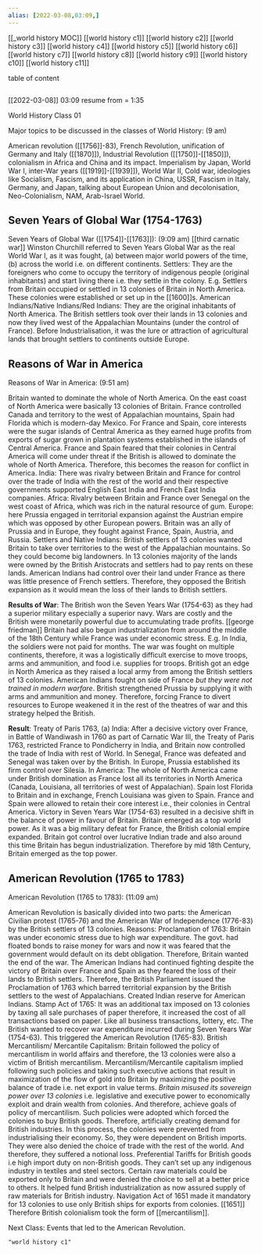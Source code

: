```yaml
---
alias: [2022-03-08,03:09,]
---
```

[[_world history MOC]] [[world history c1]] [[world history c2]] [[world history c3]] [[world history c4]] [[world history c5]] [[world history c6]] [[world history c7]] [[world history c8]] [[world history c9]] [[world history c10]] [[world history c11]]

table of content
```toc
```

[[2022-03-08]] 03:09
resume from = 1:35

World History Class 01

Major topics to be discussed in the classes of World History: (9 am)

American revolution ([[1756]]-83), French Revolution, unification of Germany and Italy ([[1870]]), Industrial Revolution ([[1750]]-[[1850]]), colonialism in Africa and China and its impact.
Imperialism by Japan, World War I, inter-War years ([[1919]]-[[1939]]), World War II, Cold war, ideologies like Socialism, Fascism, and its application in China, USSR, Fascism in Italy, Germany, and Japan, talking about European Union and decolonisation, Neo-Colonialism, NAM, Arab-Israel World.

## Seven Years of Global War (1754-1763)
Seven Years of Global War ([[1754]]-[[1763]]): (9:09 am)
[[third carnatic war]]
Winston Churchill referred to Seven Years Global War as the real World War I, as it was fought,
(a) between major world powers of the time,
(b) across the world i.e. on different continents.
Settlers: They are the foreigners who come to occupy the territory of indigenous people (original inhabitants) and start living there i.e. they settle in the colony. E.g. Settlers from Britain occupied or settled in 13 colonies of Britain in North America.
These colonies were established or set up in the [[1600]]s.
American Indians/Native Indians/Red Indians: They are the original inhabitants of North America.
The British settlers took over their lands in 13 colonies and now they lived west of the Appalachian Mountains (under the control of France).
Before Industrialisation, it was the lure or attraction of agricultural lands that brought settlers to continents outside Europe.

## Reasons of War in America
Reasons of War in America:  (9:51 am)

Britain wanted to dominate the whole of North America. On the east coast of North America were basically 13 colonies of Britain.
France controlled Canada and territory to the west of Appalachian mountains, Spain had Florida which is modern-day Mexico.
For France and Spain, core interests were the sugar islands of Central America as they earned huge profits from exports of sugar grown in plantation systems established in the islands of Central America.
France and Spain feared that their colonies in Central America will come under threat if the British is allowed to dominate the whole of North America. Therefore, this becomes the reason for conflict in America.
India: There was rivalry between Britain and France for control over the trade of India with the rest of the world and their respective governments supported English East India and French East India companies.
Africa: Rivalry between Britain and France over Senegal on the west coast of Africa, which was rich in the natural resource of gum.
Europe: here Prussia engaged in territorial expansion against the Austrian empire which was opposed by other European powers.
Britain was an ally of Prussia and in Europe, they fought against France, Spain, Austria, and Russia.
Settlers and Native Indians: British settlers of 13 colonies wanted Britain to take over territories to the west of the Appalachian mountains. So they could become big landowners.
In 13 colonies majority of the lands were owned by the British Aristocrats and settlers had to pay rents on these lands.
American Indians had control over their land under France as there was little presence of French settlers. Therefore, they opposed the British expansion as it would mean the loss of their lands to British settlers.

**Results of War**: The British won the Seven Years War (1754-63) as they had a superior military especially a superior navy.
Wars are costly and the British were monetarily powerful due to accumulating trade profits. [[george friedman]]
Britain had also begun industrialization from around the middle of the 18th Century while France was under economic stress. E.g. In India, the soldiers were not paid for months.
The war was fought on multiple continents, therefore, it was a logistically difficult exercise to move troops, arms and ammunition, and food i.e. supplies for troops.
British got an edge in North America as they raised a local army from among the British settlers of 13 colonies.
American Indians fought on side of France *but they were not trained in modern warfare*.
British strengthened Prussia by supplying it with arms and ammunition and money. Therefore, forcing France to divert resources to Europe weakened it in the rest of the theatres of war and this strategy helped the British.

**Result**: Treaty of Paris 1763, (a) India: After a decisive victory over France, in Battle of Wandiwash in 1760 as part of Carnatic War III, the Treaty of Paris 1763, restricted France to Pondicherry in India, and Britain now controlled the trade of India with rest of World.
In Senegal, France was defeated and Senegal was taken over by the British.
In Europe, Prussia established its firm control over Silesia.
In America: The whole of North America came under British domination as France lost all its territories in North America (Canada, Louisiana, all territories of west of Appalachian).
Spain lost Florida to Britain and in exchange, French Louisiana was given to Spain.
France and Spain were allowed to retain their core interest i.e., their colonies in Central America.
Victory in Seven Years War (1754-63) resulted in a decisive shift in the balance of power in favour of Britain. Britain emerged as a top world power.
As it was a big military defeat for France, the British colonial empire expanded.
Britain got control over lucrative Indian trade and also around this time Britain has begun industrialization.
Therefore by mid 18th Century, Britain emerged as the top power.

## American Revolution (1765 to 1783)
American Revolution (1765 to 1783): (11:09 am)

American Revolution is basically divided into two parts: the American Civilian protest (1765-76) and the American War of Independence (1776-83) by the British settlers of 13 colonies.
Reasons: Proclamation of 1763: Britain was under economic stress due to high war expenditure. The govt. had floated bonds to raise money for wars and now it was feared that the government would default on its debt obligation. Therefore, Britain wanted the end of the war.
The American Indians had continued fighting despite the victory of Britain over France and Spain as they feared the loss of their lands to British settlers.
Therefore, the British Parliament issued the Proclamation of 1763 which barred territorial expansion by the British settlers to the west of Appalachians.
Created Indian reserve for American Indians.
Stamp Act of 1765: It was an additional tax imposed on 13 colonies by taxing all sale purchases of paper therefore, it increased the cost of all transactions based on paper. Like all business transactions, lottery, etc.
The British wanted to recover war expenditure incurred during Seven Years War (1754-63). This triggered the American Revolution (1765-83).
British Mercantilism/ Mercantile Capitalism: Britain followed the policy of mercantilism in world affairs and therefore, the 13 colonies were also a victim of British mercantilism.
Mercantilism/Mercantile capitalism implied following such policies and taking such executive actions that result in maximization of the flow of gold into Britain by maximizing the positive balance of trade i.e. net export in value terms.
*Britain misused its sovereign power over 13 colonies* i.e. legislative and executive power to economically exploit and drain wealth from colonies. And therefore, achieve goals of policy of mercantilism.
Such policies were adopted which forced the colonies to buy British goods.
Therefore, artificially creating demand for British industries. In this process, the colonies were prevented from industrialising their economy. So, they were dependent on British imports.
They were also denied the choice of trade with the rest of the world. And therefore, they suffered a notional loss.
Preferential Tariffs for British goods i.e high import duty on non-British goods.
They can’t set up any indigenous industry in textiles and steel sectors.
Certain raw materials could be exported only to Britain and were denied the choice to sell at a better price to others. It helped fund British industrialization as now assured supply of raw materials for British industry.
Navigation Act of 1651 made it mandatory for 13 colonies to use only British ships for exports from colonies. [[1651]]
Therefore British colonialism took the form of [[mercantilism]].

Next Class: Events that led to the American Revolution.
```query
"world history c1"
```